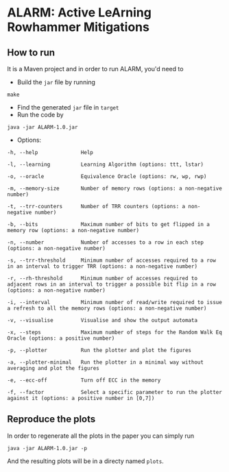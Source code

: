 # ALARM: Active LeArning Rowhammer Mitigations

## How to run
It is a Maven project and in order to run ALARM, you'd need to 
- Build the `jar` file by running 
```
make
``` 
- Find the generated `jar` file in `target`
- Run the code by 
```
java -jar ALARM-1.0.jar
```
- Options:
```
-h, --help              Help

-l, --learning          Learning Algorithm (options: ttt, lstar)

-o, --oracle            Equivalence Oracle (options: rw, wp, rwp)

-m, --memory-size       Number of memory rows (options: a non-negative number)

-t, --trr-counters      Number of TRR counters (options: a non-negative number)

-b, --bits              Maximum number of bits to get flipped in a memory row (options: a non-negative number)

-n, --number            Number of accesses to a row in each step (options: a non-negative number)

-s, --trr-threshold     Minimum number of accesses required to a row in an interval to trigger TRR (options: a non-negative number)

-r, --rh-threshold      Minimum number of accesses required to adjacent rows in an interval to trigger a possible bit flip in a row (options: a non-negative number)

-i, --interval          Minimum number of read/write required to issue a refresh to all the memory rows (options: a non-negative number)

-v, --visualise         Visualise and show the output automata

-x, --steps             Maximum number of steps for the Random Walk Eq Oracle (options: a positive number)

-p, --plotter           Run the plotter and plot the figures

-a, --plotter-minimal   Run the plotter in a minimal way without averaging and plot the figures

-e, --ecc-off           Turn off ECC in the memory

-f, --factor            Select a specific parameter to run the plotter against it (options: a positive number in [0,7])

```

## Reproduce the plots
In order to regenerate all the plots in the paper you can simply run
```
java -jar ALARM-1.0.jar -p 
```
And the resulting plots will be in a directy named `plots`.